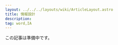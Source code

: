 ```yaml
---
layout: ../../../layouts/wiki/ArticleLayout.astro
title: 情報設計
description:
tag: word,IA
---
```


この記事は準備中です。